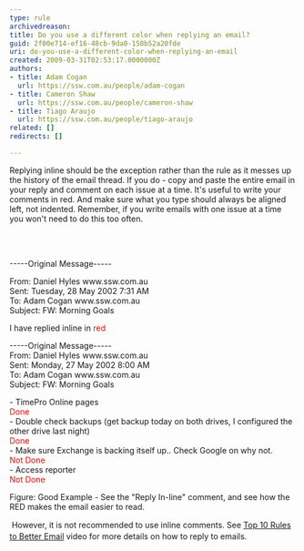 ```yaml
---
type: rule
archivedreason: 
title: Do you use a different color when replying an email?
guid: 2f00e714-ef16-48cb-9da0-158b52a20fde
uri: do-you-use-a-different-color-when-replying-an-email
created: 2009-03-31T02:53:17.0000000Z
authors:
- title: Adam Cogan
  url: https://ssw.com.au/people/adam-cogan
- title: Cameron Shaw
  url: https://ssw.com.au/people/cameron-shaw
- title: Tiago Araujo
  url: https://ssw.com.au/people/tiago-araujo
related: []
redirects: []

---
```



Replying inline should be the exception rather than the rule as it messes up the history of the email thread. If you do - copy and paste the entire email in your reply and comment on each issue at a time. It's useful to write your comments in red. And make sure what you type should always be aligned left, not indented. Remember, if you write emails with one issue at a time you won't need to do this too often.

<br><excerpt class='endintro'></excerpt><br>
<p> 
   <span class="ms-rteCustom-GreyBox">-----Original Message----- </span></p><p>From&#58; Daniel Hyles www.ssw.com.au<br> Sent&#58; Tuesday, 28 May 2002 7&#58;31 AM<br> To&#58; Adam Cogan www.ssw.com.au<br> Subject&#58; FW&#58; Morning Goals</p><p>I have replied inline in 
   <span class="RedText">
      <font color="#ff0000">red</font></span></p><p>-----Original Message-----<br> From&#58; Daniel Hyles www.ssw.com.au 
   <br> Sent&#58; Monday, 27 May 2002 8&#58;00 AM<br> To&#58; Adam Cogan www.ssw.com.au<br> Subject&#58; FW&#58; Morning Goals</p><p>- TimePro Online pages<br> 
   <font color="#ff0000">
      <span class="RedText">Done</span><br> </font>- Double check backups (get backup today on both drives, I configured the other drive last night)<br> 
   <font color="#ff0000">
      <span class="RedText">Done</span><br> </font>- Make sure Exchange is backing itself up.. Check Google on why not.<br> 
   <span class="RedText">
      <font color="#ff0000">Not Done</font></span><br> - Access reporter<br> 
   <font color="#ff0000">
      <span class="RedText">Not Done</span> </font></p><p>
   <span class="ms-rteCustom-FigureGood">Figure&#58;&#160;Good Example - See the &quot;Reply In-line&quot; comment, and see how the RED makes the email easier to read.</span></p><p>&#160;However, it is not recommended to use inline comments. <span style="line-height&#58;20px;">See </span><a href="http&#58;//tv.ssw.com/4818/top-5-rules-better-email-ulysses-maclaren" style="line-height&#58;20px;">Top 10 Rules to Better Email</a><span style="line-height&#58;20px;"> video for more details on how to reply to emails.</span></p><p>&#160;</p>


